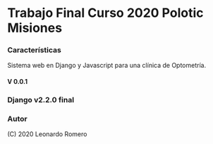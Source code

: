 # Trabajo Final Curso 2020 Polotic Misiones

### Características

Sistema web en Django y Javascript para una clínica de Optometría.

#### V 0.0.1

### Django v2.2.0 final

### Autor
(C) 2020 Leonardo Romero
